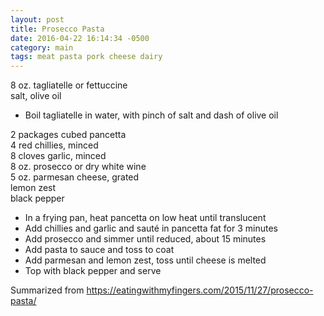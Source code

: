```yaml
---
layout: post
title: Prosecco Pasta
date: 2016-04-22 16:14:34 -0500
category: main
tags: meat pasta pork cheese dairy
---
```

8 oz. tagliatelle or fettuccine  
salt, olive oil  

  * Boil tagliatelle in water, with pinch of salt and dash of olive oil

2 packages cubed pancetta  
4 red chillies, minced  
8 cloves garlic, minced  
8 oz. prosecco or dry white wine  
5 oz. parmesan cheese, grated  
lemon zest  
black pepper  

  * In a frying pan, heat pancetta on low heat until translucent
  * Add chillies and garlic and sauté in pancetta fat for 3 minutes
  * Add prosecco and simmer until reduced, about 15 minutes
  * Add pasta to sauce and toss to coat
  * Add parmesan and lemon zest, toss until cheese is melted
  * Top with black pepper and serve

Summarized from https://eatingwithmyfingers.com/2015/11/27/prosecco-pasta/  
